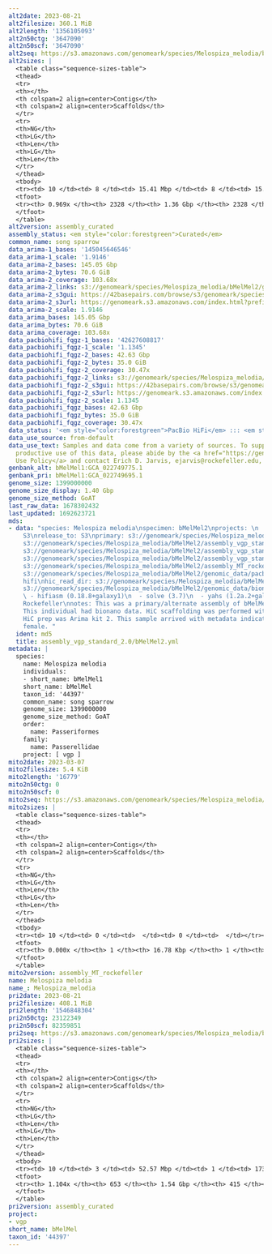 ```yaml
---
alt2date: 2023-08-21
alt2filesize: 360.1 MiB
alt2length: '1356105093'
alt2n50ctg: '3647090'
alt2n50scf: '3647090'
alt2seq: https://s3.amazonaws.com/genomeark/species/Melospiza_melodia/bMelMel2/assembly_curated/bMelMel2.alt.cur.20230821.fasta.gz
alt2sizes: |
  <table class="sequence-sizes-table">
  <thead>
  <tr>
  <th></th>
  <th colspan=2 align=center>Contigs</th>
  <th colspan=2 align=center>Scaffolds</th>
  </tr>
  <tr>
  <th>NG</th>
  <th>LG</th>
  <th>Len</th>
  <th>LG</th>
  <th>Len</th>
  </tr>
  </thead>
  <tbody>
  <tr><td> 10 </td><td> 8 </td><td> 15.41 Mbp </td><td> 8 </td><td> 15.41 Mbp </td></tr><tr><td> 20 </td><td> 19 </td><td> 10.89 Mbp </td><td> 19 </td><td> 10.89 Mbp </td></tr><tr><td> 30 </td><td> 35 </td><td> 7.27 Mbp </td><td> 35 </td><td> 7.27 Mbp </td></tr><tr><td> 40 </td><td> 58 </td><td> 5.22 Mbp </td><td> 58 </td><td> 5.22 Mbp </td></tr><tr style="background-color:#cccccc;"><td> 50 </td><td> 90 </td><td> 3.65 Mbp </td><td> 90 </td><td> 3.65 Mbp </td></tr><tr><td> 60 </td><td> 135 </td><td> 2.59 Mbp </td><td> 135 </td><td> 2.59 Mbp </td></tr><tr><td> 70 </td><td> 205 </td><td> 1.49 Mbp </td><td> 205 </td><td> 1.49 Mbp </td></tr><tr><td> 80 </td><td> 330 </td><td> 0.80 Mbp </td><td> 330 </td><td> 0.80 Mbp </td></tr><tr><td> 90 </td><td> 692 </td><td> 179.54 Kbp </td><td> 692 </td><td> 179.54 Kbp </td></tr><tr><td> 100 </td><td> 0 </td><td>  </td><td> 0 </td><td>  </td></tr></tbody>
  <tfoot>
  <tr><th> 0.969x </th><th> 2328 </th><th> 1.36 Gbp </th><th> 2328 </th><th> 1.36 Gbp </th></tr>
  </tfoot>
  </table>
alt2version: assembly_curated
assembly_status: <em style="color:forestgreen">Curated</em>
common_name: song sparrow
data_arima-1_bases: '145045646546'
data_arima-1_scale: '1.9146'
data_arima-2_bases: 145.05 Gbp
data_arima-2_bytes: 70.6 GiB
data_arima-2_coverage: 103.68x
data_arima-2_links: s3://genomeark/species/Melospiza_melodia/bMelMel2/genomic_data/arima/<br>
data_arima-2_s3gui: https://42basepairs.com/browse/s3/genomeark/species/Melospiza_melodia/bMelMel2/genomic_data/arima/
data_arima-2_s3url: https://genomeark.s3.amazonaws.com/index.html?prefix=species/Melospiza_melodia/bMelMel2/genomic_data/arima/
data_arima-2_scale: 1.9146
data_arima_bases: 145.05 Gbp
data_arima_bytes: 70.6 GiB
data_arima_coverage: 103.68x
data_pacbiohifi_fqgz-1_bases: '42627608817'
data_pacbiohifi_fqgz-1_scale: '1.1345'
data_pacbiohifi_fqgz-2_bases: 42.63 Gbp
data_pacbiohifi_fqgz-2_bytes: 35.0 GiB
data_pacbiohifi_fqgz-2_coverage: 30.47x
data_pacbiohifi_fqgz-2_links: s3://genomeark/species/Melospiza_melodia/bMelMel2/genomic_data/pacbio_hifi/<br>
data_pacbiohifi_fqgz-2_s3gui: https://42basepairs.com/browse/s3/genomeark/species/Melospiza_melodia/bMelMel2/genomic_data/pacbio_hifi/
data_pacbiohifi_fqgz-2_s3url: https://genomeark.s3.amazonaws.com/index.html?prefix=species/Melospiza_melodia/bMelMel2/genomic_data/pacbio_hifi/
data_pacbiohifi_fqgz-2_scale: 1.1345
data_pacbiohifi_fqgz_bases: 42.63 Gbp
data_pacbiohifi_fqgz_bytes: 35.0 GiB
data_pacbiohifi_fqgz_coverage: 30.47x
data_status: '<em style="color:forestgreen">PacBio HiFi</em> ::: <em style="color:forestgreen">Arima</em>'
data_use_source: from-default
data_use_text: Samples and data come from a variety of sources. To support fair and
  productive use of this data, please abide by the <a href="https://genome10k.soe.ucsc.edu/data-use-policies/">Data
  Use Policy</a> and contact Erich D. Jarvis, ejarvis@rockefeller.edu, with any questions.
genbank_alt: bMelMel1:GCA_022749775.1
genbank_pri: bMelMel1:GCA_022749695.1
genome_size: 1399000000
genome_size_display: 1.40 Gbp
genome_size_method: GoAT
last_raw_data: 1678302432
last_updated: 1692623721
mds:
- data: "species: Melospiza melodia\nspecimen: bMelMel2\nprojects: \n  - vgp\ndata_location:
    S3\nrelease_to: S3\nprimary: s3://genomeark/species/Melospiza_melodia/bMelMel2/assembly_vgp_standard_2.0/bMelMel2.standard.pri.20230308.fasta.gz\nhaplotigs:
    s3://genomeark/species/Melospiza_melodia/bMelMel2/assembly_vgp_standard_2.0/bMelMel2.standard.alt.20230308.fasta.gz\npretext:
    s3://genomeark/species/Melospiza_melodia/bMelMel2/assembly_vgp_standard_2.0/evaluation/pri/pretext/bMelMel2_pri__s2.heatmap.pretext\nkmer_spectra_img:
    s3://genomeark/species/Melospiza_melodia/bMelMel2/assembly_vgp_standard_2.0/evaluation/merqury/bMelMel2_png/\nmito:
    s3://genomeark/species/Melospiza_melodia/bMelMel2/assembly_MT_rockefeller/bMelMel2.MT.20230307.fasta.gz\npacbio_read_dir:
    s3://genomeark/species/Melospiza_melodia/bMelMel2/genomic_data/pacbio_hifi/\npacbio_read_type:
    hifi\nhic_read_dir: s3://genomeark/species/Melospiza_melodia/bMelMel2/genomic_data/arima/\nbionano_cmap_dir:
    s3://genomeark/species/Melospiza_melodia/bMelMel2/genomic_data/bionano/\npipeline:\n
    \ - hifiasm (0.18.8+galaxy1)\n  - solve (3.7)\n  - yahs (1.2a.2+galaxy0)\nassembled_by_group:
    Rockefeller\nnotes: This was a primary/alternate assembly of bMelMel2 (VGL-bMelMel1).
    This individual had bionano data. HiC scaffolding was performed with yahs. The
    HiC prep was Arima kit 2. This sample arrived with metadata indicating it is a
    female. "
  ident: md5
  title: assembly_vgp_standard_2.0/bMelMel2.yml
metadata: |
  species:
    name: Melospiza melodia
    individuals:
    - short_name: bMelMel1
    short_name: bMelMel
    taxon_id: '44397'
    common_name: song sparrow
    genome_size: 1399000000
    genome_size_method: GoAT
    order:
      name: Passeriformes
    family:
      name: Passerellidae
    project: [ vgp ]
mito2date: 2023-03-07
mito2filesize: 5.4 KiB
mito2length: '16779'
mito2n50ctg: 0
mito2n50scf: 0
mito2seq: https://s3.amazonaws.com/genomeark/species/Melospiza_melodia/bMelMel2/assembly_MT_rockefeller/bMelMel2.MT.20230307.fasta.gz
mito2sizes: |
  <table class="sequence-sizes-table">
  <thead>
  <tr>
  <th></th>
  <th colspan=2 align=center>Contigs</th>
  <th colspan=2 align=center>Scaffolds</th>
  </tr>
  <tr>
  <th>NG</th>
  <th>LG</th>
  <th>Len</th>
  <th>LG</th>
  <th>Len</th>
  </tr>
  </thead>
  <tbody>
  <tr><td> 10 </td><td> 0 </td><td>  </td><td> 0 </td><td>  </td></tr><tr><td> 20 </td><td> 0 </td><td>  </td><td> 0 </td><td>  </td></tr><tr><td> 30 </td><td> 0 </td><td>  </td><td> 0 </td><td>  </td></tr><tr><td> 40 </td><td> 0 </td><td>  </td><td> 0 </td><td>  </td></tr><tr style="background-color:#cccccc;"><td> 50 </td><td> 0 </td><td style="background-color:#ff8888;">  </td><td> 0 </td><td style="background-color:#ff8888;">  </td></tr><tr><td> 60 </td><td> 0 </td><td>  </td><td> 0 </td><td>  </td></tr><tr><td> 70 </td><td> 0 </td><td>  </td><td> 0 </td><td>  </td></tr><tr><td> 80 </td><td> 0 </td><td>  </td><td> 0 </td><td>  </td></tr><tr><td> 90 </td><td> 0 </td><td>  </td><td> 0 </td><td>  </td></tr><tr><td> 100 </td><td> 0 </td><td>  </td><td> 0 </td><td>  </td></tr></tbody>
  <tfoot>
  <tr><th> 0.000x </th><th> 1 </th><th> 16.78 Kbp </th><th> 1 </th><th> 16.78 Kbp </th></tr>
  </tfoot>
  </table>
mito2version: assembly_MT_rockefeller
name: Melospiza melodia
name_: Melospiza_melodia
pri2date: 2023-08-21
pri2filesize: 408.1 MiB
pri2length: '1546848304'
pri2n50ctg: 23122349
pri2n50scf: 82359851
pri2seq: https://s3.amazonaws.com/genomeark/species/Melospiza_melodia/bMelMel2/assembly_curated/bMelMel2.pri.cur.20230821.fasta.gz
pri2sizes: |
  <table class="sequence-sizes-table">
  <thead>
  <tr>
  <th></th>
  <th colspan=2 align=center>Contigs</th>
  <th colspan=2 align=center>Scaffolds</th>
  </tr>
  <tr>
  <th>NG</th>
  <th>LG</th>
  <th>Len</th>
  <th>LG</th>
  <th>Len</th>
  </tr>
  </thead>
  <tbody>
  <tr><td> 10 </td><td> 3 </td><td> 52.57 Mbp </td><td> 1 </td><td> 173.22 Mbp </td></tr><tr><td> 20 </td><td> 6 </td><td> 40.83 Mbp </td><td> 2 </td><td> 142.30 Mbp </td></tr><tr><td> 30 </td><td> 9 </td><td> 34.69 Mbp </td><td> 3 </td><td> 138.71 Mbp </td></tr><tr><td> 40 </td><td> 14 </td><td> 28.20 Mbp </td><td> 5 </td><td> 95.15 Mbp </td></tr><tr style="background-color:#cccccc;"><td> 50 </td><td> 19 </td><td style="background-color:#88ff88;"> 23.12 Mbp </td><td> 6 </td><td style="background-color:#88ff88;"> 82.36 Mbp </td></tr><tr><td> 60 </td><td> 26 </td><td> 19.15 Mbp </td><td> 8 </td><td> 51.68 Mbp </td></tr><tr><td> 70 </td><td> 37 </td><td> 9.66 Mbp </td><td> 12 </td><td> 31.76 Mbp </td></tr><tr><td> 80 </td><td> 55 </td><td> 6.27 Mbp </td><td> 17 </td><td> 20.78 Mbp </td></tr><tr><td> 90 </td><td> 81 </td><td> 4.26 Mbp </td><td> 26 </td><td> 13.70 Mbp </td></tr><tr><td> 100 </td><td> 130 </td><td> 1.89 Mbp </td><td> 38 </td><td> 9.04 Mbp </td></tr></tbody>
  <tfoot>
  <tr><th> 1.104x </th><th> 653 </th><th> 1.54 Gbp </th><th> 415 </th><th> 1.55 Gbp </th></tr>
  </tfoot>
  </table>
pri2version: assembly_curated
project:
- vgp
short_name: bMelMel
taxon_id: '44397'
---
```

